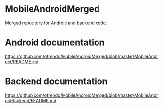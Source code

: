 # MobileAndroidMerged
Merged repository for Android and backend code.

# Android documentation
https://github.com/ofrendo/MobileAndroidMerged/blob/master/MobileAndroid/README.md

# Backend documentation
https://github.com/ofrendo/MobileAndroidMerged/blob/master/MobileAndroidBackend/README.md